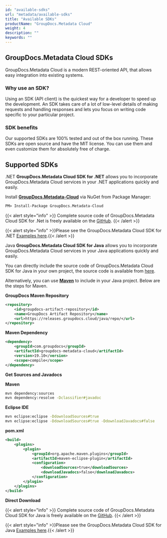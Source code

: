 ```yaml
---
id: "available-sdks"
url: "metadata/available-sdks"
title: "Available SDKs"
productName: "GroupDocs.Metadata Cloud"
weight: 4
description: ""
keywords: ""
---
```







## GroupDocs.Metadata Cloud SDKs ##

GroupDocs.Metadata Cloud is a modern REST-oriented API, that allows easy integration into existing systems.

### Why use an SDK? ###

Using an SDK (API client) is the quickest way for a developer to speed up the development. An SDK takes care of a lot of low-level details of making requests and handling responses and lets you focus on writing code specific to your particular project.

### SDK benefits ###

Our supported SDKs are 100% tested and out of the box running. These SDKs are open source and have the MIT license. You can use them and even customize them for absolutely free of charge.

## Supported SDKs ##

 .NET
**GroupDocs.Metadata Cloud SDK for .NET** allows you to incorporate GroupDocs.Metadata Cloud services in your .NET applications quickly and easily.

Install **[GroupDocs.Metadata-Cloud](https://www.nuget.org/packages/GroupDocs.Metadata-Cloud/)** via NuGet from Package Manager:

```html
PM> Install-Package GroupDocs.Metadata-Cloud
```

{{< alert style="info" >}}
Complete source code of GroupDocs.Metadata Cloud SDK for .Net is freely available on the [GitHub](https://github.com/groupdocs-metadata-cloud/groupdocs-metadata-cloud-dotnet).
{{< /alert >}}

{{< alert style="info" >}}Please see the GroupDocs.Metadata Cloud SDK for .NET [Examples here](https://github.com/groupdocs-metadata-cloud/groupdocs-metadata-cloud-dotnet-samples/tree/master/Examples).{{< /alert >}}

Java **GroupDocs.Metadata Cloud SDK for Java** allows you to incorporate GroupDocs.Metadata Cloud services in your Java applications quickly and easily.

You can directly include the source code of GroupDocs.Metadata Cloud SDK for Java in your own project, the source code is available from [here](https://github.com/groupdocs-metadata-cloud/groupdocs-metadata-cloud-java).

Alternatively, you can use **[Maven](https://releases.groupdocs.cloud/java/repo/com/groupdocs/groupdocs-metadata-cloud/)** to include in your Java project. Below are the steps for Maven.

**GroupDocs Maven Repository**

```xml
<repository>
    <id>groupdocs-artifact-repository</id>
    <name>GroupDocs Artifact Repository</name>
    <url>https://releases.groupdocs.cloud/java/repo/</url>
</repository>
```

**Maven Dependency**

```xml
<dependency>
    <groupId>com.groupdocs</groupId>
    <artifactId>groupdocs-metadata-cloud</artifactId>    
    <version>19.10</version>
    <scope>compile</scope>
</dependency>
```

**Get Sources and Javadocs**

**Maven**

```bash
mvn dependency:sources
mvn dependency:resolve -Dclassifier#javadoc
```

**Eclipse IDE**

```bash
mvn eclipse:eclipse -DdownloadSources#true
mvn eclipse:eclipse -DdownloadSources#true -DdownloadJavadocs#false
```

**pom.xml**

```xml
<build>
    <plugins>
        <plugin>      
            <groupId>org.apache.maven.plugins</groupId>
            <artifactId>maven-eclipse-plugin</artifactId>
            <configuration>          
                <downloadSources>true</downloadSources>        
                <downloadJavadocs>false</downloadJavadocs>
            </configuration>
        </plugin>
    </plugins>
</build>
```

**Direct Download**

{{< alert style="info" >}}
Complete source code of GroupDocs.Metadata Cloud SDK for Java is freely available on the [GitHub](https://github.com/groupdocs-metadata-cloud/groupdocs-metadata-cloud-java).
{{< /alert >}}

{{< alert style="info" >}}Please see the GroupDocs.Metadata Cloud SDK for Java [Examples here](https://github.com/groupdocs-metadata-cloud/groupdocs-metadata-cloud-java/tree/master/src/test/java/com/groupdocs/cloud/metadata/api).{{< /alert >}}
